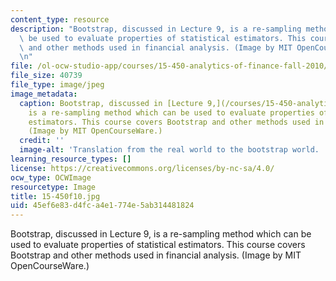 ```yaml
---
content_type: resource
description: "Bootstrap, discussed in Lecture 9, is a re-sampling method which can\
  \ be used to evaluate properties of statistical estimators. This course covers Bootstrap\
  \ and other methods used in financial analysis. (Image by MIT OpenCourseWare.)\r\
  \n"
file: /ol-ocw-studio-app/courses/15-450-analytics-of-finance-fall-2010/45ef6e83d4fca4e1774e5ab314481824_15-450f10.jpg
file_size: 40739
file_type: image/jpeg
image_metadata:
  caption: Bootstrap, discussed in [Lecture 9,](/courses/15-450-analytics-of-finance-fall-2010/pages/lecture-notes)
    is a re-sampling method which can be used to evaluate properties of statistical
    estimators. This course covers Bootstrap and other methods used in financial analysis.
    (Image by MIT OpenCourseWare.)
  credit: ''
  image-alt: 'Translation from the real world to the bootstrap world. '
learning_resource_types: []
license: https://creativecommons.org/licenses/by-nc-sa/4.0/
ocw_type: OCWImage
resourcetype: Image
title: 15-450f10.jpg
uid: 45ef6e83-d4fc-a4e1-774e-5ab314481824
---
```

Bootstrap, discussed in Lecture 9, is a re-sampling method which can be used to evaluate properties of statistical estimators. This course covers Bootstrap and other methods used in financial analysis. (Image by MIT OpenCourseWare.)
